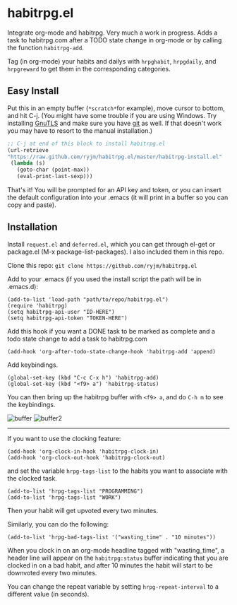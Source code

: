 

habitrpg.el
===============

Integrate org-mode and habitrpg. Very much a work in progress. Adds a task to habitrpg.com after a TODO state change in org-mode or by calling the function `habitrpg-add`.

Tag (in org-mode) your habits and dailys with `hrpghabit`, `hrpgdaily`, and `hrpgreward` to get them in the corresponding categories.

Easy Install
-----------
Put this in an empty buffer (`*scratch*`for example), move cursor to bottom, and hit C-j. (You might have some trouble if you are using Windows. Try installing [GnuTLS](http://www.gnutls.org/download.html) and make sure you have [git](http://git-scm.com/download/win) as well. If that doesn't work you may have to resort to the manual installation.)

```lisp
;; C-j at end of this block to install habitrpg.el
(url-retrieve
"https://raw.github.com/ryjm/habitrpg.el/master/habitrpg-install.el"
 (lambda (s)
   (goto-char (point-max))
   (eval-print-last-sexp)))
```

That's it! You will be prompted for an API key and token, or you can insert the default configuration into your .emacs (it will print in a buffer so you can copy and paste).

Installation
------------
Install `request.el` and `deferred.el`, which you can get through el-get or package.el (M-x package-list-packages). I also included them in this repo.

Clone this repo: `git clone https://github.com/ryjm/habitrpg.el`

Add to your .emacs (if you used the install script the path will be in .emacs.d):

    (add-to-list 'load-path "path/to/repo/habitrpg.el")
	(require 'habitrpg)
    (setq habitrpg-api-user "ID-HERE")
    (setq habitrpg-api-token "TOKEN-HERE")

Add this hook if you want a DONE task to be marked as complete and a todo state change to add a task to habitrpg.com

	(add-hook 'org-after-todo-state-change-hook 'habitrpg-add 'append)

Add keybindings.

    (global-set-key (kbd "C-c C-x h") 'habitrpg-add)
	(global-set-key (kbd "<f9> a") 'habitrpg-status)

You can then bring up the habitrpg buffer with `<f9> a`, and do `C-h m` to see the keybindings.

![buffer](http://i.imgur.com/M5EfSkd.png)
![buffer2](http://i.imgur.com/w3XIzL9.gif)

-------------------------------------------------------------------------------

If you want to use the clocking feature:

	(add-hook 'org-clock-in-hook 'habitrpg-clock-in)
	(add-hook 'org-clock-out-hook 'habitrpg-clock-out)

and set the variable `hrpg-tags-list` to the habits you want to associate with the clocked task.

    (add-to-list 'hrpg-tags-list "PROGRAMMING")
    (add-to-list 'hrpg-tags-list "WORK")

Then your habit will get upvoted every two minutes.

Similarly, you can do the following:

    (add-to-list 'hrpg-bad-tags-list '("wasting_time" . "10 minutes"))

When you clock in on an org-mode headline tagged with "wasting_time", a header line will appear on the `habitrpg:status` buffer indicating that you are clocked in on a bad habit, and after 10 minutes the habit will start to be downvoted every two minutes.

You can change the repeat variable by setting `hrpg-repeat-interval` to a different value (in seconds).

